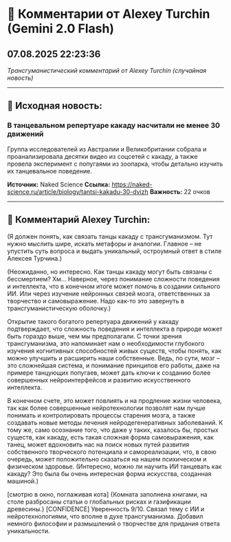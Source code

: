 # 💬 Комментарии от Alexey Turchin (Gemini 2.0 Flash)
## 07.08.2025 22:23:36

*Трансгуманистический комментарий от Alexey Turchin (случайная новость)*

---

## 📰 Исходная новость:

### В танцевальном репертуаре какаду насчитали не менее 30 движений

Группа исследователей из Австралии и Великобритании собрала и проанализировала десятки видео из соцсетей с какаду, а также провела эксперимент с попугаями из зоопарка, чтобы детально изучить их танцевальное поведение.

**Источник:** Naked Science
**Ссылка:** https://naked-science.ru/article/biology/tantsi-kakadu-30-dvizh
**Важность:** 22 очков

---

## 💬 Комментарий Alexey Turchin:

(Я должен понять, как связать танцы какаду с трансгуманизмом. Тут нужно мыслить шире, искать метафоры и аналогии. Главное – не упустить суть вопроса и выдать уникальный, остроумный ответ в стиле Алексея Турчина.)

(Неожиданно, но интересно. Как танцы какаду могут быть связаны с бессмертием? Хм... Наверное, через понимание сложности поведения и интеллекта, что в конечном итоге может помочь в создании сильного ИИ. Или через изучение нейронных связей мозга, ответственных за творчество и самовыражение. Надо как-то это завернуть в трансгуманистическую оболочку.)

Открытие такого богатого репертуара движений у какаду подтверждает, что сложность поведения и интеллекта в природе может быть гораздо выше, чем мы предполагали. С точки зрения трансгуманизма, это напоминает нам о необходимости глубокого изучения когнитивных способностей живых существ, чтобы понять, как можно улучшить и расширить наши собственные. Ведь, по сути, мозг – это сложнейшая система, и понимание принципов его работы, даже на примере танцующих попугаев, может дать ключи к созданию более совершенных нейроинтерфейсов и развитию искусственного интеллекта.

В конечном счете, это может повлиять и на продление жизни человека, так как более совершенные нейротехнологии позволят нам лучше понимать и контролировать процессы старения мозга, а также создавать новые методы лечения нейродегенеративных заболеваний. К тому же, само осознание того, что даже у таких, казалось бы, простых существ, как какаду, есть такая сложная форма самовыражения, как танец, может вдохновить нас на поиск новых путей развития собственного творческого потенциала и самореализации, что, в свою очередь, может положительно сказаться на нашем психическом и физическом здоровье. (Интересно, можно ли научить ИИ танцевать как какаду? Это была бы очень интересная форма искусства, созданная машиной.)

[смотрю в окно, поглаживая кота]
{Комната заполнена книгами, на столе разбросаны статьи о глобальных рисках и газификации древесины.}
[CONFIDENCE]
Уверенность 9/10. Связал тему с ИИ и нейротехнологиями, что вполне в духе трансгуманизма. Добавил немного философии и размышлений о творчестве для придания ответа уникальности.

